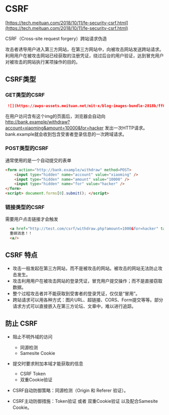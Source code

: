 # CSRF

[https://tech.meituan.com/2018/10/11/fe-security-csrf.html](https://tech.meituan.com/2018/10/11/fe-security-csrf.html)

CSRF（Cross-site request forgery）跨站请求伪造

攻击者诱导用户进入第三方网站，在第三方网站中，向被攻击网站发送跨站请求。利用用户在被攻击网站已经获取的注册凭证，绕过后台的用户验证，达到冒充用户对被攻击的网站执行某项操作的目的。

## CSRF类型

### GET类型的CSRF

```md
 ![](https://awps-assets.meituan.net/mit-x/blog-images-bundle-2018b/ff0cdbee.example/withdraw?amount=10000&for=hacker)
```

在用户访问含有这个img的页面后，浏览器会自动向 <http://bank.example/withdraw?account=xiaoming&amount=10000&for=hacker> 发出一次HTTP请求。bank.example就会收到包含受害者登录信息的一次跨域请求。

### POST类型的CSRF

通常使用的是一个自动提交的表单

```html
<form action="http://bank.example/withdraw" method=POST>
    <input type="hidden" name="account" value="xiaoming" />
    <input type="hidden" name="amount" value="10000" />
    <input type="hidden" name="for" value="hacker" />
</form>
<script> document.forms[0].submit(); </script> 
```

### 链接类型的CSRF

需要用户点击链接才会触发

```html
  <a href="http://test.com/csrf/withdraw.php?amount=1000&for=hacker" taget="_blank">
  重磅消息！！
  <a/>
```

## CSRF 特点

- 攻击一般发起在第三方网站，而不是被攻击的网站。被攻击的网站无法防止攻击发生。
- 攻击利用用户在被攻击网站的登录凭证，冒充用户提交操作；而不是直接窃取数据。
- 整个过程攻击者并不能获取到受害者的登录凭证，仅仅是“冒用”。
- 跨站请求可以用各种方式：图片URL、超链接、CORS、Form提交等等。部分请求方式可以直接嵌入在第三方论坛、文章中，难以进行追踪。

## 防止 CSRF

- 阻止不明外域的访问
  - 同源检测
  - Samesite Cookie

- 提交时要求附加本域才能获取的信息
  - CSRF Token
  - 双重Cookie验证

- CSRF自动防御策略：同源检测（Origin 和 Referer 验证）。
- CSRF主动防御措施：Token验证 或者 双重Cookie验证 以及配合Samesite Cookie。

